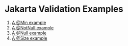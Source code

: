 # Jakarta Validation Examples

1. [A @Min example](min/README.md)
2. [A @NotNull example](notNull/README.md)
3. [A @Null example](null/README.md)
4. [A @Size example](size/README.md)
